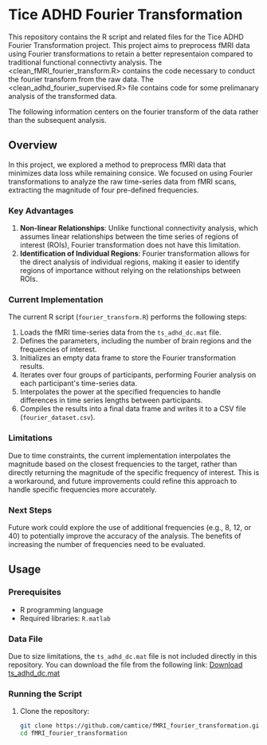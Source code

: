 # Tice ADHD Fourier Transformation

This repository contains the R script and related files for the Tice ADHD Fourier Transformation project. This project aims to preprocess fMRI data using Fourier transformations to retain a better representaion compared to traditional functional connectivty analysis. The <clean_fMRI_fourier_transform.R> contains the code necessary to conduct the fourier transform from the raw data. The <clean_adhd_fourier_supervised.R> file contains code for some prelimanary analysis of the transformed data. 

The following information centers on the fourier transform of the data rather than the subsequent analysis.
 
## Overview

In this project, we explored a method to preprocess fMRI data that minimizes data loss while remaining consice. We focused on using Fourier transformations to analyze the raw time-series data from fMRI scans, extracting the magnitude of four pre-defined frequencies.

### Key Advantages

1. **Non-linear Relationships**: Unlike functional connectivity analysis, which assumes linear relationships between the time series of regions of interest (ROIs), Fourier transformation does not have this limitation.
2. **Identification of Individual Regions**: Fourier transformation allows for the direct analysis of individual regions, making it easier to identify regions of importance without relying on the relationships between ROIs.

### Current Implementation

The current R script (`fourier_transform.R`) performs the following steps:

1. Loads the fMRI time-series data from the `ts_adhd_dc.mat` file.
2. Defines the parameters, including the number of brain regions and the frequencies of interest.
3. Initializes an empty data frame to store the Fourier transformation results.
4. Iterates over four groups of participants, performing Fourier analysis on each participant's time-series data.
5. Interpolates the power at the specified frequencies to handle differences in time series lengths between participants.
6. Compiles the results into a final data frame and writes it to a CSV file (`fourier_dataset.csv`).

### Limitations

Due to time constraints, the current implementation interpolates the magnitude based on the closest frequencies to the target, rather than directly returning the magnitude of the specific frequency of interest. This is a workaround, and future improvements could refine this approach to handle specific frequencies more accurately.

### Next Steps

Future work could explore the use of additional frequencies (e.g., 8, 12, or 40) to potentially improve the accuracy of the analysis. The benefits of increasing the number of frequencies need to be evaluated.

## Usage

### Prerequisites

- R programming language
- Required libraries: `R.matlab`

### Data File

Due to size limitations, the `ts_adhd_dc.mat` file is not included directly in this repository. You can download the file from the following link: [Download ts_adhd_dc.mat](https://auburn.box.com/s/dhxvtbvqo1zphmfur71gxv6ad30nd1o7)


### Running the Script

1. Clone the repository:

   ```sh
   git clone https://github.com/camtice/fMRI_fourier_transformation.git
   cd fMRI_fourier_transformation
